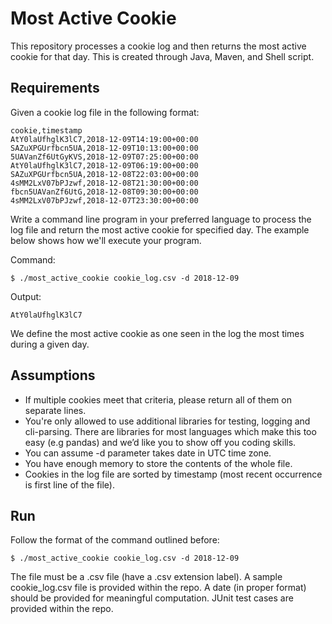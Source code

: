 # Most Active Cookie
This repository processes a cookie log and then returns the most active cookie for that day. This is created through Java, Maven, and Shell script.

## Requirements

Given a cookie log file in the following format:

~~~
cookie,timestamp
AtY0laUfhglK3lC7,2018-12-09T14:19:00+00:00
SAZuXPGUrfbcn5UA,2018-12-09T10:13:00+00:00
5UAVanZf6UtGyKVS,2018-12-09T07:25:00+00:00
AtY0laUfhglK3lC7,2018-12-09T06:19:00+00:00
SAZuXPGUrfbcn5UA,2018-12-08T22:03:00+00:00
4sMM2LxV07bPJzwf,2018-12-08T21:30:00+00:00
fbcn5UAVanZf6UtG,2018-12-08T09:30:00+00:00
4sMM2LxV07bPJzwf,2018-12-07T23:30:00+00:00
~~~

Write a command line program in your preferred language to process the log file and return the most active 
cookie for specified day. The example below shows how we'll execute your program.

Command:
~~~
$ ./most_active_cookie cookie_log.csv -d 2018-12-09
~~~

Output:
~~~
AtY0laUfhglK3lC7
~~~

We define the most active cookie as one seen in the log the most times during a given day.

## Assumptions

- If multiple cookies meet that criteria, please return all of them on separate lines.
- You're only allowed to use additional libraries for testing, logging and cli-parsing. There are libraries for
most languages which make this too easy (e.g pandas) and we’d like you to show off you coding skills.
- You can assume -d parameter takes date in UTC time zone.
- You have enough memory to store the contents of the whole file.
- Cookies in the log file are sorted by timestamp (most recent occurrence is first line of the file).

## Run
Follow the format of the command outlined before:
~~~
$ ./most_active_cookie cookie_log.csv -d 2018-12-09
~~~

The file must be a .csv file (have a .csv extension label). A sample cookie_log.csv file is provided within the repo.
A date (in proper format) should be provided for meaningful computation. JUnit test cases are provided within the repo.
